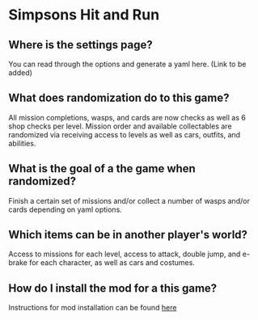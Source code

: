 # Simpsons Hit and Run

## Where is the settings page?

You can read through the options and generate a yaml here. (Link to be added)

## What does randomization do to this game?

All mission completions, wasps, and cards are now checks as well as 6 shop checks per level. Mission order and available collectables are randomized via receiving access to levels as well as cars, outfits, and abilities.

## What is the goal of a the game when randomized?

Finish a certain set of missions and/or collect a number of wasps and/or cards depending on yaml options.

## Which items can be in another player's world?

Access to missions for each level, access to attack, double jump, and e-brake for each character, as well as cars and costumes.

## How do I install the mod for a this game?

Instructions for mod installation can be found [here](https://github.com/nmize1/Archipelago/blob/main/worlds/simpsonshitnrun/docs/setup_en.md)

